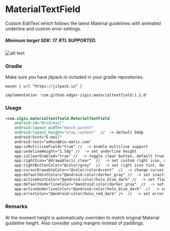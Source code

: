 # MaterialTextField

Custom EditText which follows the latest Material guidelines with animated underline and custom error settings. 
##### Minimum target SDK: 17. RTL SUPPORTED.

![alt text](https://github.com/edgar-zigis/MaterialTextField/blob/master/sample.gif?raw=true)

### Gradle
Make sure you have jitpack.io included in your gradle repositories.

```
maven { url "https://jitpack.io" }
```
```
implementation 'com.github.edgar-zigis:materialtextfield:1.2.0'
```
### Usage
``` xml
<com.zigis.materialtextfield.MaterialTextField
    android:id="@+id/mail"
    android:layout_width="match_parent"
    android:layout_height="wrap_content"  //  -> default 56dp
    android:hint="E-mail"
    android:text="admin@bio-matic.com"
    app:isMultilineField="true" //  -> enable multiline support
    app:undelineHeight="1.5dp" //  -> set underline height
    app:isClearEnabled="true" //  -> toggle clear button, default true
    app:rightIcon="@drawable/ic_clear"  //  -> set custom right icon, default null
    app:rightButtonColor="@color/grey"  //  -> set right icon tint, default grey
    app:cursorDrawableColor="@color/colorAccent"  //  -> change cursor, selection & selection handles color
    app:defaultHintColor="@android:color/darker_gray" //  -> set inactive hint color
    app:activeHintColor="@android:color/holo_blue_dark" //  -> set floating hint color
    app:defaultUnderlineColor="@android:color/darker_gray"  //  -> set non-focused underline color
    app:activeUnderlineColor="@android:color/holo_blue_dark"  //  -> set focused underline color
    app:errorColor="@android:color/holo_red_dark" />  //  -> set error icon, text and underline color
```
### Remarks
At the moment height is automatically overriden to match original Material guideline height. Also consider using margins instead of paddings.
